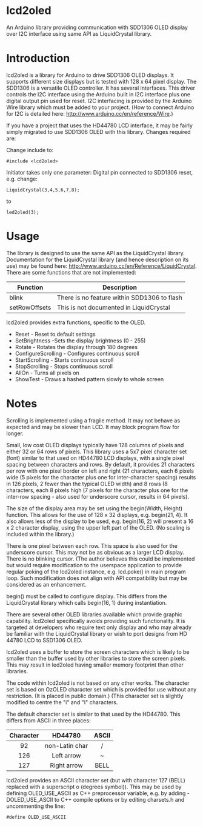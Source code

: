 # lcd2oled
An Arduino library providing communication with SDD1306 OLED display over I2C interface using same API as LiquidCrystal library.

# Introduction
lcd2oled is a library for Arduino to drive SDD1306 OLED displays. It supports different size displays but is tested with 128 x 64 pixel display.
The SDD1306 is a versatile OLED controller. It has several interfaces. This driver controls the I2C interface using the Arduino built in I2C interface plus one digital output pin used for reset.
I2C interfacing is provided by the Arduino Wire library which must be added to your project. (How to connect Arduino for I2C is detailed here: http://www.arduino.cc/en/reference/Wire.)

If you have a project that uses the HD44780 LCD interface, it may be fairly simply migrated to use SDD1306 OLED with this library. Changes required are:

Change include to:

```
#include <lcd2oled>
```

Initiator takes only one parameter: Digital pin connected to SDD1306 reset, e.g. change:

```
LiquidCrystal(3,4,5,6,7,8);
````

to

```
led2oled(3);
```

# Usage
The library is designed to use the same API as the LiquidCrystal library. Documentation for the LiquidCrystal library (and hence description on its use) may be found here: http://www.arduino.cc/en/Reference/LiquidCrystal.
There are some functions that are not implemented:

| Function      | Description                                 |
| ------------- | ------------------------------------------- |
| blink         | There is no feature within SDD1306 to flash |
| setRowOffsets | This is not documented in LiquidCrystal     |

lcd2oled provides extra functions, specific to the OLED.

* Reset - Reset to default settings
* SetBrightness -Sets the display brightness (0 - 255)
* Rotate - Rotates the display through 180 degrees
* ConfigureScrolling - Configures continuous scroll
* StartScrolling - Starts continuous scroll
* StopScrolling - Stops continuous scroll
* AllOn - Turns all pixels on
* ShowTest - Draws a hashed pattern slowly to whole screen

# Notes
Scrolling is implemented using a fragile method. It may not behave as expected and may be slower than LCD. It may block program flow for longer.

Small, low cost OLED displays typically have 128 columns of pixels and either 32 or 64 rows of pixels. This library uses a 5x7 pixel character set (font) similar to that used on HD44780 LCD displays, with a single pixel spacing between characters and rows. By default, it provides 21 characters per row with one pixel border on left and right (21 characters, each 6 pixels wide (5 pixels for the character plus one for inter-character spacing) results in 126 pixels, 2 fewer than the typical OLED width) and 8 rows (8 characters, each 8 pixels high (7 pixels for the character plus one for the inter-row spacing - also used for underscore cursor, results in 64 pixels).

The size of the display area may be set using the begin(Width, Height) function. This allows for the use of 128 x 32 displays, e.g. begin(21, 4). It also allows less of the display to be used, e.g. begin(16, 2) will present a 16 x 2 character display, using the upper left part of the OLED. (No scaling is included within the library.)

There is one pixel between each row. This space is also used for the underscore cursor. This may not be as obvious as a larger LCD display. There is no blinking cursor. (The author believes this could be implemented but would require modification to the userspace application to provide regular poking of the lcd2oled instance, e.g. lcd.poke() in main program loop. Such modification does not align with API compatibility but may be considered as an enhancement.

begin() must be called to configure display. This differs from the LiquidCrystal library which calls begin(16, 1) during instantiation.

There are several other OLED libraries available which provide graphic capability. lcd2oled specifically avoids providing such functionality. It is targeted at developers who require text only display and who may already be familiar with the LiquidCrystal library or wish to port designs from HD 44780 LCD to SSD1306 OLED.

lcd2oled uses a buffer to store the screen characters which is likely to be smaller than the buffer used by other libraries to store the screen pixels. This may result in led2oled having smaller memory footprint than other libraries.

The code within lcd2oled is not based on any other works. The character set is based on OzOLED character set which is provided for use without any restriction. (It is placed in public domain.) (This character set is slightly modified to centre the "i" and "I" characters.

The default character set is similar to that used by the HD44780. This differs from ASCII in three places:

| Character | HD44780 | ASCII |
| :-------: | :-----: | :---: |
| 92        | non-Latin char | / |
| 126 | Left arrow | ~ |
| 127 | Right arrow | BELL |

lcd2oled provides an ASCII character set (but with character 127 (BELL) replaced with a superscript o (degrees symbol)). This may be used by defining OLED_USE_ASCII as C++ preprocessor variable, e.g. by adding -DOLED_USE_ASCII to C++ compile options or by editing charsets.h and uncommenting the line:

```
#define OLED_USE_ASCII
```


